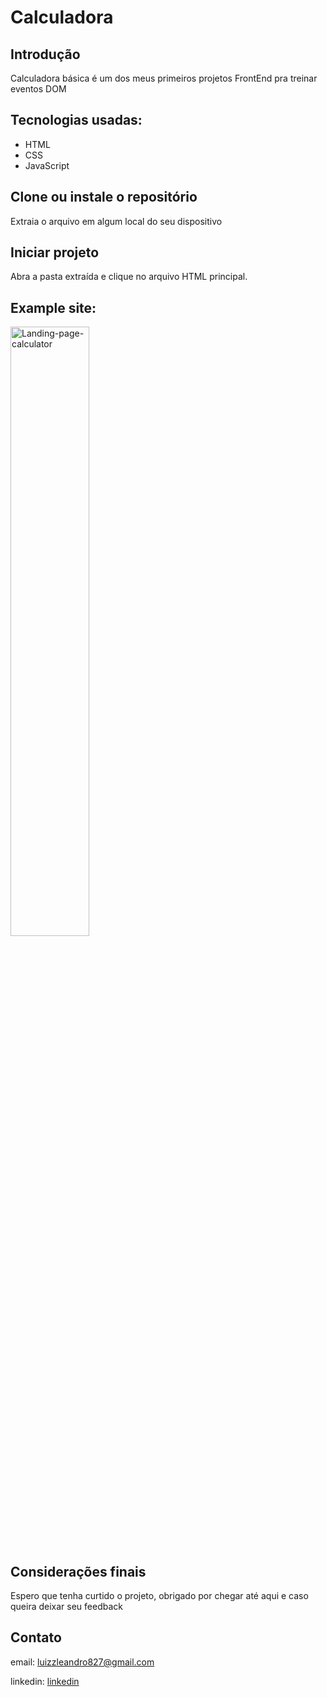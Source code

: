 # Calculadora

## Introdução 

Calculadora básica é um dos meus primeiros projetos FrontEnd pra treinar eventos DOM

## Tecnologias usadas:

- HTML
- CSS
- JavaScript

## Clone ou instale o repositório 

Extraia o arquivo em algum local do seu dispositivo 

## Iniciar projeto

Abra a pasta extraída e clique no arquivo HTML principal.

## Example site:

<img src="https://raw.githubusercontent.com/leanluizz/Calculator/main/assets/image/Photo-landing-page-calculator.png" alt="Landing-page-calculator" width="50%">

## Considerações finais

Espero que tenha curtido o projeto, obrigado por chegar até aqui e caso queira deixar seu feedback

## Contato

email: luizzleandro827@gmail.com 

linkedin: [linkedin](https://www.linkedin.com/in/leandroluizz?utm_source=share&utm_campaign=share_via&utm_content=profile&utm_medium=android_app)
